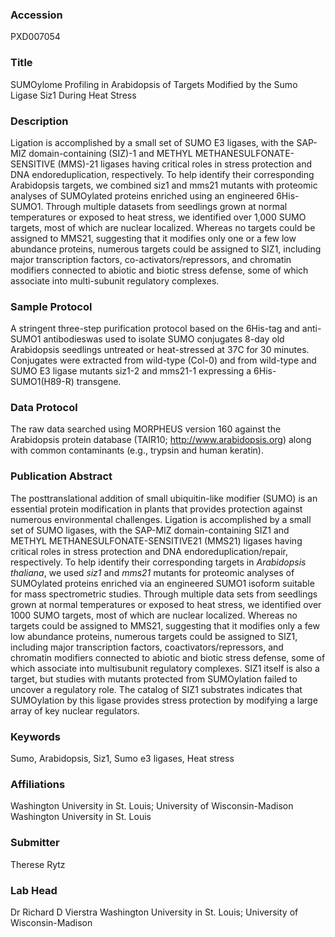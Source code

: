 ### Accession
PXD007054

### Title
SUMOylome Profiling in Arabidopsis of Targets Modified by the Sumo Ligase Siz1 During Heat Stress

### Description
Ligation is accomplished by a small set of SUMO E3 ligases, with the SAP-MIZ domain-containing (SIZ)-1 and METHYL METHANESULFONATE-SENSITIVE (MMS)-21 ligases having critical roles in stress protection and DNA endoreduplication, respectively.  To help identify their corresponding Arabidopsis targets, we combined siz1 and mms21 mutants with proteomic analyses of SUMOylated proteins enriched using an engineered 6His-SUMO1. Through multiple datasets from seedlings grown at normal temperatures or exposed to heat stress, we identified over 1,000 SUMO targets, most of which are nuclear localized.  Whereas no targets could be assigned to MMS21, suggesting that it modifies only one or a few low abundance proteins, numerous targets could be assigned to SIZ1, including major transcription factors, co-activators/repressors, and chromatin modifiers connected to abiotic and biotic stress defense, some of which associate into multi-subunit regulatory complexes.

### Sample Protocol
A stringent three-step purification protocol based on the 6His-tag and anti-SUMO1 antibodieswas used to isolate SUMO conjugates 8-day old Arabidopsis seedlings untreated or heat-stressed at 37C for 30 minutes. Conjugates were extracted from wild-type (Col-0) and from wild-type and SUMO E3 ligase mutants siz1-2 and mms21-1 expressing a 6His-SUMO1(H89-R) transgene.

### Data Protocol
The raw data searched using MORPHEUS version 160 against the Arabidopsis protein database (TAIR10; http://www.arabidopsis.org) along with common contaminants (e.g., trypsin and human keratin).

### Publication Abstract
The posttranslational addition of small ubiquitin-like modifier (SUMO) is an essential protein modification in plants that provides protection against numerous environmental challenges. Ligation is accomplished by a small set of SUMO ligases, with the SAP-MIZ domain-containing SIZ1 and METHYL METHANESULFONATE-SENSITIVE21 (MMS21) ligases having critical roles in stress protection and DNA endoreduplication/repair, respectively. To help identify their corresponding targets in <i>Arabidopsis thaliana</i>, we used <i>siz1</i> and <i>mms21</i> mutants for proteomic analyses of SUMOylated proteins enriched via an engineered SUMO1 isoform suitable for mass spectrometric studies. Through multiple data sets from seedlings grown at normal temperatures or exposed to heat stress, we identified over 1000 SUMO targets, most of which are nuclear localized. Whereas no targets could be assigned to MMS21, suggesting that it modifies only a few low abundance proteins, numerous targets could be assigned to SIZ1, including major transcription factors, coactivators/repressors, and chromatin modifiers connected to abiotic and biotic stress defense, some of which associate into multisubunit regulatory complexes. SIZ1 itself is also a target, but studies with mutants protected from SUMOylation failed to uncover a regulatory role. The catalog of SIZ1 substrates indicates that SUMOylation by this ligase provides stress protection by modifying a large array of key nuclear regulators.

### Keywords
Sumo, Arabidopsis, Siz1, Sumo e3 ligases, Heat stress

### Affiliations
Washington University in St. Louis; University of Wisconsin-Madison
Washington University in St. Louis

### Submitter
Therese Rytz

### Lab Head
Dr Richard D Vierstra
Washington University in St. Louis; University of Wisconsin-Madison


